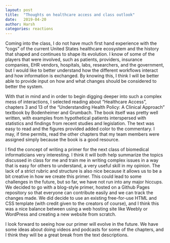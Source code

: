 ```yaml
---
layout: post
title:  "Thoughts on healthcare access and class outlook"
date:   2019-04-20
author: Harsh
categories: reactions
---
```

Coming into the class, I do not have much first hand experience with the “cogs” of the current United States healthcare ecosystem and the history that shaped and continues to shape its evolution. I know of some of the players that were involved, such as patients, providers, insurance companies, EHR vendors, hospitals, labs, researchers, and the government, but I would like to better understand how the different workflows interact and how information is exchanged. By knowing this, I think I will be better able to provide input on how and what changes should be considered to better the system.

With that in mind and in order to begin digging deeper into such a complex mess of interactions, I selected reading about “Healthcare Access”, chapters 3 and 13 of the “Understanding Health Policy: A Clinical Approach” textbook by Bodenheimer and Grumbach. The book itself was pretty well written, with examples from hypothetical patients interspersed with statistics and findings from recent studies and legislation. The text was easy to read and the figures provided added color to the commentary. I may, if time permits, read the other chapters that my team members were assigned simply because the book is a good resource.

I find the concept of writing a primer for the next class of biomedical informaticians very interesting. I think it will both help summarize the topics discussed in class for me and train me in writing complex issues in a way that is easy for others to understand, a very useful skill in my opinion. The lack of a strict rubric and structure is also nice because it allows us to be a bit creative in how we create this primer. This could lead to some challenges in the future, but so far, we have not run into any major hiccups. We decided to go with a blog-style primer, hosted on a Github Pages repository so that everyone can contribute easily and we can track the changes made. We did decide to use an existing free-for-use HTML and CSS template (with credit given to the creators of course), and I think this was a nice balance between using a web hosting site like Weebly or WordPress and creating a new website from scratch.

I look forward to seeing how our primer will evolve in the future. We have some ideas about doing videos and podcasts for some of the chapters, and I think they will be a great break from the text descriptions. 
